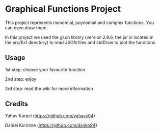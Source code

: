 # Graphical Functions Project

This project represents monomial, poynomial and complex functions.
You can even draw them.

In this project we used the gson library (version 2.8.6, the jar is located in the src/Ex1 directory) to read JSON files and stdDraw to plot the functions



## Usage

1st step: choose your favourite function

2nd step: enjoy

3rd step: read the wiki for more information



## Credits

Yahav Karpel (https://github.com/yahavk94)

Daniel Korotine (https://github.com/danko94)
